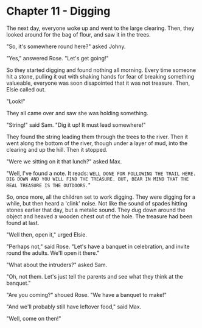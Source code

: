 # Chapter 11 - Digging

The next day, everyone woke up and went to the large clearing. Then, they looked around for the bag of flour, and saw it in the trees.

"So, it's somewhere round here?" asked Johny.

"Yes," answered Rose. "Let's get going!"

So they started digging and found nothing all morning. Every time someone hit a stone, pulling it out with shaking hands for fear of breaking something valueable, everyone was soon disapointed that it was not treasure. Then, Elsie called out.

"Look!"

They all came over and saw she was holding something.

"String!" said Sam. "Dig it up! It must lead somewhere!"

They found the string leading them through the trees to the river. Then it went along the bottom of the river, though under a layer of mud, into the clearing and up the hill. Then it stopped.

"Were we sitting on it that lunch?" asked Max.

"Well, I've found a note. It reads: `WELL DONE FOR FOLLOWING THE TRAIL HERE. DIG DOWN AND YOU WILL FIND THE TREASURE. BUT, BEAR IN MIND THAT THE REAL TREASURE IS THE OUTDOORS.`"

So, once more, all the children set to work digging. They were digging for a while, but then heard a 'clink' noise. Not like the sound of spades hitting stones earlier that day, but a metalic sound. They dug down around the object and heaved a wooden chest out of the hole. The treasure had been found at last.

"Well then, open it," urged Elsie.

"Perhaps not," said Rose. "Let's have a banquet in celebration, and invite round the adults. We'll open it there."

"What about the intruders?" asked Sam.

"Oh, not them. Let's just tell the parents and see what they think at the banquet."

"Are you coming?" shoued Rose. "We have a banquet to make!"

"And we'll probably still have leftover food," said Max.

"Well, come on then!"
